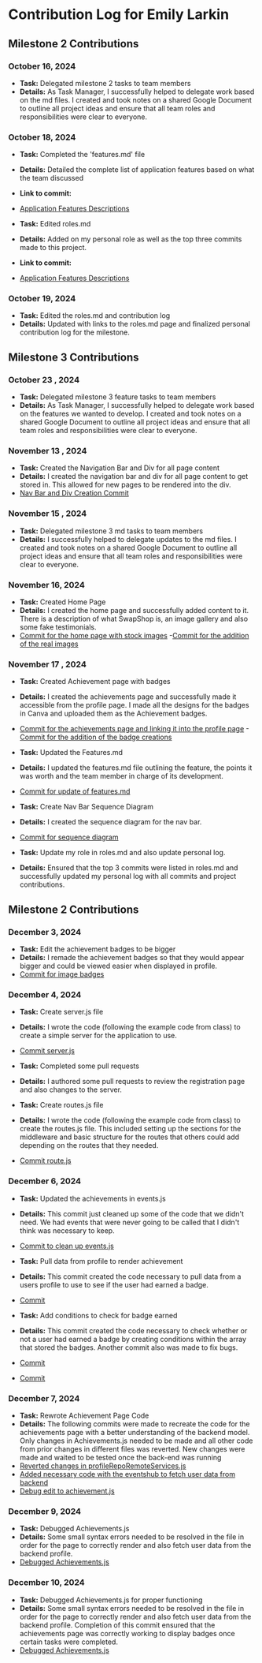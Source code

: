 # Contribution Log for Emily Larkin


## Milestone 2 Contributions

### October 16, 2024

- **Task:** Delegated milestone 2 tasks to team members
- **Details:** As Task Manager, I successfully helped to delegate work based on the md files. I created and took notes on a shared Google Document to outline all project ideas and ensure that all team roles and responsibilities were clear to everyone. 

### October 18, 2024

- **Task:** Completed the 'features.md' file
- **Details:** Detailed the complete list of application features based on what the team discussed
- **Link to commit:** 
- [Application Features Descriptions](https://github.com/ankitgoyal0106/Swap-Shop/commit/ce047b6cce4d98d0f3c854db2ae32e1bab28c55a)


- **Task:** Edited roles.md
- **Details:** Added on my personal role as well as the top three commits made to this project.
- **Link to commit:** 
- [Application Features Descriptions](https://github.com/ankitgoyal0106/Swap-Shop/commit/5911a958ab61a76f9d327c75ad2c092d94604ec0)


### October 19, 2024

- **Task:** Edited the roles.md and contribution log
- **Details:** Updated with links to the roles.md page and finalized personal contribution log for the milestone.


## Milestone 3 Contributions

### October 23 , 2024

- **Task:** Delegated milestone 3 feature tasks to team members
- **Details:** As Task Manager, I successfully helped to delegate work based on the features we wanted to develop. I created and took notes on a shared Google Document to outline all project ideas and ensure that all team roles and responsibilities were clear to everyone. 


### November 13 , 2024

- **Task:** Created the Navigation Bar and Div for all page content
- **Details:** I created the navigation bar and div for all page content to get stored in. This allowed for new pages to be rendered into the div.
- [Nav Bar and Div Creation Commit](https://github.com/ankitgoyal0106/Swap-Shop/commit/c7da78a331eb359c3424158e2f9ec3bf406f7a88)


### November 15 , 2024

- **Task:** Delegated milestone 3 md tasks to team members
- **Details:** I successfully helped to delegate updates to the md files. I created and took notes on a shared Google Document to outline all project ideas and ensure that all team roles and responsibilities were clear to everyone. 


### November 16, 2024

- **Task:** Created Home Page 
- **Details:** I created the home page and successfully added content to it. There is a description of what SwapShop is, an image gallery and also some fake testimonials. 
- [Commit for the home page with stock images](https://github.com/ankitgoyal0106/Swap-Shop/commit/34d8c4006f4e7854152f52b48a7c5152640f5b7c)
-[Commit for the addition of the real images](https://github.com/ankitgoyal0106/Swap-Shop/commit/e0ceebdc9c2bea2584c2dda52e2e35dace1c8c88)


### November 17 , 2024

- **Task:** Created Achievement page with badges
- **Details:** I created the achievements page and successfully made it accessible from the profile page. I made all the designs for the badges in Canva and uploaded them as the Achievement badges.
- [Commit for the achievements page and linking it into the profile page](https://github.com/ankitgoyal0106/Swap-Shop/commit/b409f854d7a722e80e5ba616040636965951f47c)
-[Commit for the addition of the badge creations](https://github.com/ankitgoyal0106/Swap-Shop/commit/9a7f49bdfec0c1dc996b61ddb600d5ef2fb0db2c)

- **Task:** Updated the Features.md 
- **Details:** I updated the features.md file outlining the feature, the points it was worth and the team member in charge of its development.
- [Commit for update of features.md](https://github.com/ankitgoyal0106/Swap-Shop/commit/cc1eceb673a83605d47cdcd59df802d9d9e6b680)

- **Task:** Create Nav Bar Sequence Diagram
- **Details:** I created the sequence diagram for the nav bar.
- [Commit for sequence diagram](https://github.com/ankitgoyal0106/Swap-Shop/commit/f37d7d87338271d14fba3f20f571ff4ddc53ba84)

- **Task:** Update my role in roles.md and also update personal log.
- **Details:** Ensured that the top 3 commits were listed in roles.md and successfully updated my personal log with all commits and project contributions. 



## Milestone 2 Contributions

### December 3, 2024
- **Task:** Edit the achievement badges to be bigger
- **Details:** I remade the achievement badges so that they would appear bigger and could be viewed easier when displayed in profile.
- [Commit for image badges](https://github.com/ankitgoyal0106/Swap-Shop/commit/26452f7c227877c079788a5130b0da6d6b148c8d)


### December 4, 2024
- **Task:** Create server.js file
- **Details:** I wrote the code (following the example code from class) to create a simple server for the application to use.
- [Commit server.js](https://github.com/ankitgoyal0106/Swap-Shop/commit/320588c6894a2be1acf8734500e45a7b3c299e27)

- **Task:** Completed some pull requests 
- **Details:** I authored some pull requests to review the registration page and also changes to the server. 

- **Task:** Create routes.js file
- **Details:** I wrote the code (following the example code from class) to create the routes.js file. This included setting up the sections for the middleware and basic structure for the routes that others could add depending on the routes that they needed.
- [Commit route.js](https://github.com/ankitgoyal0106/Swap-Shop/commit/dace5fe4b5d373eaaf5ff2936553e18ecaae0cff)


### December 6, 2024

- **Task:** Updated the achievements in events.js
- **Details:** This commit just cleaned up some of the code that we didn't need. We had events that were never going to be called that I didn't think was necessary to keep. 
- [Commit to clean up events.js](https://github.com/ankitgoyal0106/Swap-Shop/commit/087e9e1d779c3cd66409f0ee87776a6e9772f782)

- **Task:** Pull data from profile to render achievement
- **Details:** This commit created the code necessary to pull data from a users profile to use to see if the user had earned a badge.
- [Commit](https://github.com/ankitgoyal0106/Swap-Shop/commit/4df485fef2b610f628adca95eb33564d2d4fd249)

- **Task:** Add conditions to check for badge earned
- **Details:** This commit created the code necessary to check whether or not a user had earned a badge by creating conditions within the array that stored the badges. Another commit also was made to fix bugs.
- [Commit](https://github.com/ankitgoyal0106/Swap-Shop/commit/32ac68e5aaa484338bf0cb0f998b5c99cf7aa9ce)
- [Commit](https://github.com/ankitgoyal0106/Swap-Shop/commit/c5cbf235a68ee5d9c5f4e2308c5b6aedbcd46011)

### December 7, 2024

- **Task:** Rewrote Achievement Page Code
- **Details:** The following commits were made to recreate the code for the achievements page with a better understanding of the backend model. Only changes in Achievements.js needed to be made and all other code from prior changes in different files was reverted. New changes were made and waited to be tested once the back-end was running
- [Reverted changes in profileRepoRemoteServices.js](https://github.com/ankitgoyal0106/Swap-Shop/commit/040445382da1faa53fa837d9fb2395e4ce65c9d9)
- [Added necessary code with the eventshub to fetch user data from backend](https://github.com/ankitgoyal0106/Swap-Shop/commit/ba72774e38da73760268af49d63b70e2e649ad80)
- [Debug edit to achievement.js](https://github.com/ankitgoyal0106/Swap-Shop/commit/7f396718b4517e1f7ef695bdbab54ea0c444397f)


### December 9, 2024

- **Task:** Debugged Achievements.js
- **Details:** Some small syntax errors needed to be resolved in the file in order for the page to correctly render and also fetch user data from the backend profile.
- [Debugged Achievements.js](https://github.com/ankitgoyal0106/Swap-Shop/commit/c196b591daea24d7adcba9ebdb0a9c8836e5d3e9)


### December 10, 2024
- **Task:** Debugged Achievements.js for proper functioning
- **Details:** Some small syntax errors needed to be resolved in the file in order for the page to correctly render and also fetch user data from the backend profile. Completion of this commit ensured that the achievements page was correctly working to display badges once certain tasks were completed.
- [Debugged Achievements.js](https://github.com/ankitgoyal0106/Swap-Shop/commit/dd39b8ba3fae553d2a3997ac737a18d21369b2c1)

